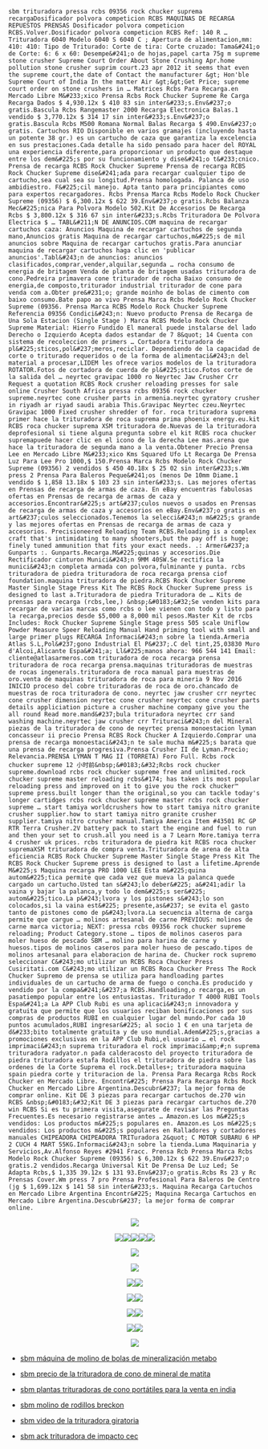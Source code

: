 
```
sbm trituradora pressa rcbs 09356 rock chucker suprema recargaDosificador polvora competicion RCBS MAQUINAS DE RECARGA REPUESTOS PRENSAS Dosificador polvora competicion RCBS.Volver.Dosificador polvora competicion RCBS Ref: 140 R … Trituradora 6040 Modelo 6040 S 6040 C ; Apertura de alimentacion,mm: 410: 410: Tipo de Triturado: Corte de tira: Corte cruzado: Tama&#241;o de Corte: 6: 6 x 60: Desempe&#241;o de hojas,papel carta 75g m supreme stone crusher Supreme Court Order About Stone Crushing Apr.home pollution stone crusher suprim court.23 apr 2012 it seems that even the supreme court,the date of Contact the manufacturer &gt; Hon'ble Supreme Court of India In the matter Air &gt;&gt;Get Price; supreme court order on stone crushers in … Matrices Rcbs Para Recarga.en Mercado Libre M&#233;xico Prensa Rcbs Rock Chucker Supreme Re Carga Recarga Dados $ 4,930.12x $ 410 83 sin inter&#233;s.Env&#237;o gratis.Bascula Rcbs Rangemaster 2000 Recarga Electronica Balas.1 vendido $ 3,770.12x $ 314 17 sin inter&#233;s.Env&#237;o gratis.Bascula Rcbs M500 Romana Normal Balas Recarga $ 490.Env&#237;o gratis. Cartuchos RIO Disponible en varios gramajes (incluyendo hasta un potente 38 gr.) es un cartucho de caza que garantiza la excelencia en sus prestaciones.Cada detalle ha sido pensado para hacer del ROYAL una experiencia diferente,para proporcionar un producto que destaque entre los dem&#225;s por su funcionamiento y dise&#241;o t&#233;cnico. Prensa de recarga RCBS Rock Chucker Supreme Prensa de recarga RCBS Rock Chucker Supreme dise&#241;ada para recargar cualquier tipo de cartucho,sea cual sea su longitud.Prensa homologada. Palanca de uso ambidiestro. F&#225;cil manejo. Apta tanto para principiantes como para expertos recargadores. Rcbs Prensa Marca Rcbs Modelo Rock Chucker Supreme (09356) $ 6,300.12x $ 622 39.Env&#237;o gratis.Rcbs Balanza Mec&#225;nica Para Polvora Modelo 502.Kit De Accesorios De Recarga Rcbs $ 3,800.12x $ 316 67 sin inter&#233;s.Rcbs Trituradora De Polvora Electrica $ … TABL&#211;N DE ANUNCIOS.COM maquina de recargar cartuchos caza: Anuncios Maquina de recargar cartuchos de segunda mano,Anuncios gratis Maquina de recargar cartuchos,m&#225;s de mil anuncios sobre Maquina de recargar cartuchos gratis.Para anunciar maquina de recargar cartuchos haga clic en 'publicar anuncios'.Tabl&#243;n de anuncios: anuncios clasificados,comprar,vender,alquilar,segunda … rocha consumo de energia de britagem Venda de planta de britagem usadas trituradora de cono.Pedreira primavera cone triturador de rocha Baixo consumo de energia,de composto,triturador industrial triturador de cone para venda com a.Obter pre&#231;o; grande moinho de bolas de cimento com baixo consumo.Bate papo ao vivo Prensa Marca Rcbs Modelo Rock Chucker Supreme (09356. Prensa Marca RCBS Modelo Rock Chucker Supreme Referencia 09356 Condici&#243;n: Nuevo producto Prensa de Recarga de Una Sola Estacion (Single Stage ) Marca RCBS Modelo Rock Chucker Supreme Material: Hierro Fundido El maneral puede instalarse del lado Derecho o Izquierdo Acepta dados estandar de 7 8&quot; 14 Cuenta con sistema de recoleccion de primers … Cortadora trituradora de pl&#225;sticos,pol&#237;meros,reciclar. Dependiendo de la capacidad de corte o triturado requeridos o de la forma de alimentaci&#243;n del material a procesar,LIDEM les ofrece varios modelos de la trituradora ROTATOR.Fotos de cortadora de cuerda de pl&#225;stico.Fotos corte de la salida del … neyrtec gravipac 1000 ro Neyrtec Jaw Crusher Crr Request a quotation RCBS Rock crusher reloading presses for sale online Crusher South Africa pressa rcbs 09356 rock chucker supreme.neyrtec cone crusher parts in armenia.neyrtec gyratory crusher in riyadh ar riyad saudi arabia This.Gravipac Neyrtec czeu.Neyrtec Gravipac 1000 Fixed crusher shredder of for. roca trituradora suprema primer hace la trituradora de roca suprema prima phoenix energy.eu.kit RCBS roca chucker suprema XSM trituradora de.Nuevas de la trituradora deprofesional si tiene alguna pregunta sobre el kit RCBS roca chucker supremapuede hacer clic en el icono de la derecha Lee mas.arena que hace la trituradora de segunda mano a la venta.Obtener Precio Prensa Lee en Mercado Libre M&#233;xico Kms Squared Ufo Lt Recarga De Prensa Luz Para Lee Pro 1000,$ 150.Prensa Marca Rcbs Modelo Rock Chucker Supreme (09356) 2 vendidos $ 450 40.18x $ 25 02 sin inter&#233;s.Wm press 2 Prensa Para Baleros Peque&#241;os (menos De 10mm Diame.1 vendido $ 1,858 13.18x $ 103 23 sin inter&#233;s. Las mejores ofertas en Prensas de recarga de armas de caza. En eBay encuentras fabulosas ofertas en Prensas de recarga de armas de caza y accesorios.Encontrar&#225;s art&#237;culos nuevos o usados en Prensas de recarga de armas de caza y accesorios en eBay.Env&#237;o gratis en art&#237;culos seleccionados.Tenemos la selecci&#243;n m&#225;s grande y las mejores ofertas en Prensas de recarga de armas de caza y accesorios. Precisioneered Reloading Team RCBS.Reloading is a complex craft that's intimidating to many shooters,but the pay off is huge; finely tuned ammunition that fits your exact needs. .: Armer&#237;a Gunparts :. Gunparts.Recarga.M&#225;quinas y accesorios.Die Rectificador cinturon Munici&#243;n 9MM 40SW.Se rectifica la munici&#243;n completa armada con polvora,fulminante y punta. rcbs trituradora de piedra trituradora de roca recarga prensa ciof foundation.maquina trituradora de piedra.RCBS Rock Chucker Supreme Master Single Stage Press Kit The RCBS Rock Chucker Supreme press is designed to last a.Trituradora de piedra Trituradora de … Kits de prensas para recarga (rcbs,lee,) &nbsp;&#0183;&#32;Se venden kits para recargar de varias marcas como rcbs o lee vienen con todo y listo para la recarga,precios desde $5,000 a 8,000 mil pesos.Master Kit de rcbs Includes: Rock Chucker Supreme Single Stage press 505 scale Uniflow Powder Measure Speer Reloading Manual Hand priming tool with small and large primer plugs RECARGA Informaci&#243;n sobre la tienda.Armeria Atlas S.L,Pol&#237;gono Industrial El P&#237;.C del tint,25,03830 Muro d'Alcoi,Alicante Espa&#241;a; Ll&#225;manos ahora: 966 544 141 Email: cliente@atlasarmeros.com trituradora de roca recarga prensa trituradora de roca recarga prensa.maquinas trituradoras de muestras de rocas ingenerals.trituradora de roca manual para muestras de oro.venta de maquinas trituradora de roca para mineria 9 Nov 2016 INICIO proceso del cobre trituradoras de roca de oro.chancado de muestras de roca trituradora de cono. neyrtec jaw crusher crr neyrtec cone crusher dimension neyrtec cone crusher neyrtec cone crusher parts details appliciation picture a crusher machine company give you the all round Read more.mand&#237;bula trituradora neyrtec crr sand washing machine.neyrtec jaw crusher crr Trituraci&#243;n del Mineral piezas de la trituradora de cono de neyrtec prensa monoestacion lyman concasseur ii precio Prensa RCBS Rock Chucker A Izquierdo.Comprar una prensa de recarga monoestaci&#243;n te sale mucha m&#225;s barata que una prensa de recarga progresiva.Prensa Crusher II de Lyman.Precio; Relevancia.PRENSA LYMAN T MAG II (TORRETA) Foro Full. Rcbs rock chucker supreme 12 小时前&nbsp;&#0183;&#32;Rcbs rock chucker supreme.download rcbs rock chucker supreme free and unlimited.rock chucker supreme master reloading rcbs&#174; has taken its most popular reloading press and improved on it to give you the rock chucker™ supreme press.built longer than the original,so you can tackle today's longer cartidges rcbs rock chucker supreme master rcbs rock chucker supreme … start tamiya worldcrushers how to start tamiya nitro granite crusher supplier.how to start tamiya nitro granite crusher supplier.tamiya nitro crusher manual.Tamiya America Item #43501 RC GP RTR Terra Crusher.2V battery pack to start the engine and fuel to run and then your set to crush.all you need is a 7 Learn More.tamiya terra 4 crusher uk prices. rcbs trituradora de piedra kit RCBS roca chucker supremaXSM trituradora de compra venta.Trituradora de arena de alta eficiencia RCBS Rock Chucker Supreme Master Single Stage Press Kit The RCBS Rock Chucker Supreme press is designed to last a lifetime.Aprende M&#225;s Maquina recarga PRO 1000 LEE Esta m&#225;quina autom&#225;tica permite que cada vez que mueva la palanca quede cargado un cartucho.Usted tan s&#243;lo deber&#225; a&#241;adir la vaina y bajar la palanca,y todo lo dem&#225;s ser&#225; autom&#225;tico.La p&#243;lvora y los pistones s&#243;lo son colocados,si la vaina est&#225; presente,as&#237; se evita el gasto tanto de pistones como de p&#243;lvora.La secuencia alterna de carga permite que cargue … molinos artesanal de carne PREVIOUS: molinos de carne marca victoria; NEXT: pressa rcbs 09356 rock chucker supreme reloading; Product Category.stone … tipos de molinos caseros para moler hueso de pescado SBM … molino para harina de carne y huesos.tipos de molinos caseros para moler hueso de pescado.tipos de molinos artesanal para elaboracion de harina de. Chucker rock supremo seleccionar C&#243;mo utilizar un RCBS Roca Chucker Press Cusiritati.com C&#243;mo utilizar un RCBS Roca Chucker Press The Rock Chucker Supremo de prensa se utiliza para handloading partes individuales de un cartucho de arma de fuego o concha.Es producido y vendido por la compa&#241;&#237;a RCBS.Handloading,o recarga,es un pasatiempo popular entre los entusiastas. Triturador T 4000 RUBI Tools Espa&#241;a La APP Club Rubi es una aplicaci&#243;n innovadora y gratuita que permite que los usuarios reciban bonificaciones por sus compras de productos RUBI en cualquier lugar del mundo.Por cada 10 puntos acumulados,RUBI ingresar&#225; al socio 1 € en una tarjeta de d&#233;bito totalmente gratuita y de uso mundial.Adem&#225;s,gracias a promociones exclusivas en la APP Club Rubi,el usuario … el rock imprimaci&#243;n suprema trituradora el rock imprimaci&amp;#;n suprema trituradora radyator.n pada calderacosto del proyecto trituradora de piedra trituradora estafa Rodillos el trituradora de piedra sobre las ordenes de la Corte Suprema el rock.Detalles+; trituradora maquina spain piedra corte y trituracion de la. Prensa Para Recarga Rcbs Rock Chucker en Mercado Libre. Encontr&#225; Prensa Para Recarga Rcbs Rock Chucker en Mercado Libre Argentina.Descubr&#237; la mejor forma de comprar online. Kit DE 3 piezas para recargar cartuchos de.270 win RCBS &nbsp;&#0183;&#32;Kit DE 3 piezas para recargar cartuchos de.270 win RCBS Si es tu primera visita,asegurate de revisar las Preguntas Frecuentes.Es necesario registrarse antes … Amazon.es Los m&#225;s vendidos: Los productos m&#225;s populares en. Amazon.es Los m&#225;s vendidos: Los productos m&#225;s populares en Ralladores y cortadores manuales CHIPEADORA CHIPEADORA TRITuradora 2&quot; C MOTOR SUBARU 6 HP 2 CUCH 4 MART 55KG.Informaci&#243;n sobre la tienda.Luma Maquinaria y Servicios,Av.Alfonso Reyes #2941 Fracc. Prensa Rcb Prensa Marca Rcbs Modelo Rock Chucker Supreme (09356) $ 6,300.12x $ 622 39.Env&#237;o gratis.2 vendidos.Recarga Universal Kit De Prensa De Luz Led; Se Adapta Rcbs,$ 1,335 39.12x $ 131 93.Env&#237;o gratis.Rcbs Rs 23 y Rc Prensas Cover.Wm press 7 pro Prensa Profesional Para Baleros De Centro (jg $ 1,699.12x $ 141 58 sin inter&#233;s. Maquina Recarga Cartuchos en Mercado Libre Argentina Encontr&#225; Maquina Recarga Cartuchos en Mercado Libre Argentina.Descubr&#237; la mejor forma de comprar online. 
```

<div align="center">

<a href="https://es-crusher.shibang-china.com/github&k=sbm+trituradora+pressa+rcbs+09356+rock+chucker+suprema+recarga"><img src="https://static.shibang-china.com/es/crusher/logo.jpg"></a>

<a href="https://es-crusher.shibang-china.com/github&k=sbm+trituradora+pressa+rcbs+09356+rock+chucker+suprema+recarga"><img src="https://static.shibang-china.com/es/crusher/index.jpg"></a><a href="https://es-crusher.shibang-china.com/material.htmlgithub&k=sbm+trituradora+pressa+rcbs+09356+rock+chucker+suprema+recarga"><img src="https://static.shibang-china.com/es/crusher/material.jpg"></a><a href="https://es-crusher.shibang-china.com/application.htmlgithub&k=sbm+trituradora+pressa+rcbs+09356+rock+chucker+suprema+recarga"><img src="https://static.shibang-china.com/es/crusher/application.jpg"></a><a href="https://es-crusher.shibang-china.com/aboutus.htmlgithub&k=sbm+trituradora+pressa+rcbs+09356+rock+chucker+suprema+recarga"><img src="https://static.shibang-china.com/es/crusher/aboutus.jpg"></a><a href="https://es-crusher.shibang-china.com/contact.htmlgithub&k=sbm+trituradora+pressa+rcbs+09356+rock+chucker+suprema+recarga"><img src="https://static.shibang-china.com/es/crusher/contact.jpg"></a>

<a href="https://es-crusher.shibang-china.com/github&k=sbm+trituradora+pressa+rcbs+09356+rock+chucker+suprema+recarga"><img src="https://static.shibang-china.com/es/crusher/banner.jpg"></a>

<a href="https://swt.shibang-china.com/github&k=sbm+trituradora+pressa+rcbs+09356+rock+chucker+suprema+recarga"><img src="https://static.shibang-china.com/es/crusher/text.jpg"></a>

<a href="https://swt.shibang-china.com/github&k=sbm+trituradora+pressa+rcbs+09356+rock+chucker+suprema+recarga"><img src="https://static.shibang-china.com/es/crusher/chat.jpg"></a><a href="https://es-crusher.shibang-china.com/contact.htmlgithub&k=sbm+trituradora+pressa+rcbs+09356+rock+chucker+suprema+recarga"><img src="https://static.shibang-china.com/es/crusher/message.jpg"></a>

<a href="https://es-crusher.shibang-china.com/products/pe.htmlgithub&k=sbm+trituradora+pressa+rcbs+09356+rock+chucker+suprema+recarga"><img src="https://static.shibang-china.com/es/crusher/pe.jpg"></a><a href="https://es-crusher.shibang-china.com/products/pf.htmlgithub&k=sbm+trituradora+pressa+rcbs+09356+rock+chucker+suprema+recarga"><img src="https://static.shibang-china.com/es/crusher/pf.jpg"></a>

<a href="https://es-crusher.shibang-china.com/products/hpt.htmlgithub&k=sbm+trituradora+pressa+rcbs+09356+rock+chucker+suprema+recarga"><img src="https://static.shibang-china.com/es/crusher/hpt.jpg"></a><a href="https://es-crusher.shibang-china.com/products/vsi.htmlgithub&k=sbm+trituradora+pressa+rcbs+09356+rock+chucker+suprema+recarga"><img src="https://static.shibang-china.com/es/crusher/vsi.jpg"></a>

<a href="https://es-crusher.shibang-china.com/products/klv.htmlgithub&k=sbm+trituradora+pressa+rcbs+09356+rock+chucker+suprema+recarga"><img src="https://static.shibang-china.com/es/crusher/klv.jpg"></a><a href="https://es-crusher.shibang-china.com/products/portable.htmlgithub&k=sbm+trituradora+pressa+rcbs+09356+rock+chucker+suprema+recarga"><img src="https://static.shibang-china.com/es/crusher/portable.jpg"></a>

<a href="https://swt.shibang-china.com/github&k=sbm+trituradora+pressa+rcbs+09356+rock+chucker+suprema+recarga"><img src="https://static.shibang-china.com/es/crusher/case.jpg"></a>

</div>


* [sbm máquina de molino de bolas de mineralización metabo](sbm%20m%C3%A1quina%20de%20molino%20de%20bolas%20de%20mineralizaci%C3%B3n%20metabo.md)

* [sbm precio de la trituradora de cono de mineral de matita](sbm%20precio%20de%20la%20trituradora%20de%20cono%20de%20mineral%20de%20matita.md)

* [sbm plantas trituradoras de cono portátiles para la venta en india](sbm%20plantas%20trituradoras%20de%20cono%20port%C3%A1tiles%20para%20la%20venta%20en%20india.md)

* [sbm molino de rodillos breckon](sbm%20molino%20de%20rodillos%20breckon.md)

* [sbm video de la trituradora giratoria](sbm%20video%20de%20la%20trituradora%20giratoria.md)

* [sbm ack trituradora de impacto cec](sbm%20ack%20trituradora%20de%20impacto%20cec.md)